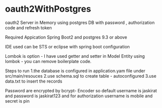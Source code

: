 # oauth2WithPostgres
oauth2 Server in Memory using postgres DB with password , authorization code and refresh token

Required Appication Spring Boot2 and postgres  9.3 or above

IDE used can be STS or eclipse with spring boot configuration

Lombok is option - I have used getter and setter in Model Entity 
using lombok - you can remove boilerplate code.

Steps to run
1.the database is configured in application.yam file under src/main/resouces
2.use schema.sql to create table - autoconfigured
3.use data.txt to insert the records

Password are encrypted by bcrypt- Encoder
so default username is jaskirat and password is jaskirat123
and for authorization username is mobile and secret is pin


